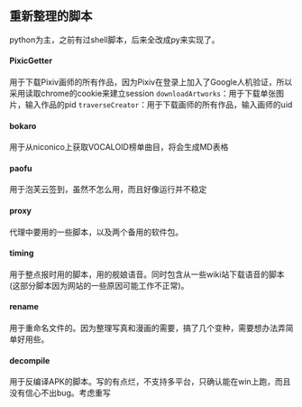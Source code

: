 ﻿## 重新整理的脚本
python为主，之前有过shell脚本，后来全改成py来实现了。

#### PixicGetter
用于下载Pixiv画师的所有作品，因为Pixiv在登录上加入了Google人机验证，所以采用读取chrome的cookie来建立session
`downloadArtworks`：用于下载单张图片，输入作品的pid
`traverseCreator`：用于下载画师的所有作品，输入画师的uid

#### bokaro
用于从niconico上获取VOCALOID榜单曲目，将会生成MD表格

#### paofu
用于泡芙云签到，虽然不怎么用，而且好像运行并不稳定

#### proxy
代理中要用的一些脚本，以及两个备用的软件包。

#### timing
用于整点报时用的脚本，用的舰娘语音。同时包含从一些wiki站下载语音的脚本(这部分脚本因为网站的一些原因可能工作不正常)。

#### rename
用于重命名文件的。因为整理写真和漫画的需要，搞了几个变种，需要想办法弄简单好用些。

#### decompile
用于反编译APK的脚本。写的有点烂，不支持多平台，只确认能在win上跑，而且没有信心不出bug。考虑重写
